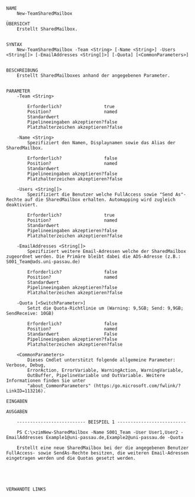 ﻿```

NAME
    New-TeamSharedMailbox
    
ÜBERSICHT
    Erstellt SharedMailbox.
    
    
SYNTAX
    New-TeamSharedMailbox -Team <String> [-Name <String>] -Users <String[]> [-EmailAddresses <String[]>] [-Quota] [<CommonParameters>]
    
    
BESCHREIBUNG
    Erstellt SharedMailboxes anhand der angegebenen Parameter.
    

PARAMETER
    -Team <String>
        
        Erforderlich?                true
        Position?                    named
        Standardwert                 
        Pipelineeingaben akzeptieren?false
        Platzhalterzeichen akzeptieren?false
        
    -Name <String>
        Spezifiziert den Namen, Displaynamen sowie das Alias der SharedMailbox.
        
        Erforderlich?                false
        Position?                    named
        Standardwert                 
        Pipelineeingaben akzeptieren?false
        Platzhalterzeichen akzeptieren?false
        
    -Users <String[]>
        Spezifiziert die Benutzer welche FullAccess sowie "Send As"-Rechte auf die SharedMailbox erhalten. Automapping wird zugleich deaktiviert.
        
        Erforderlich?                true
        Position?                    named
        Standardwert                 
        Pipelineeingaben akzeptieren?false
        Platzhalterzeichen akzeptieren?false
        
    -EmailAddresses <String[]>
        Spezifiziert weitere Email-Adressen welche der SharedMailbox zugeordnet werden. Die Primäre bleibt dabei die ADS-Adresse (z.B.: S001_Team@ads.uni-passau.de)
        
        Erforderlich?                false
        Position?                    named
        Standardwert                 
        Pipelineeingaben akzeptieren?false
        Platzhalterzeichen akzeptieren?false
        
    -Quota [<SwitchParameter>]
        Setzt die Quota-Richtlinie um (Warning: 9,5GB; Send: 9,9GB; SendReceive: 10GB)
        
        Erforderlich?                false
        Position?                    named
        Standardwert                 False
        Pipelineeingaben akzeptieren?false
        Platzhalterzeichen akzeptieren?false
        
    <CommonParameters>
        Dieses Cmdlet unterstützt folgende allgemeine Parameter: Verbose, Debug,
        ErrorAction, ErrorVariable, WarningAction, WarningVariable,
        OutBuffer, PipelineVariable und OutVariable. Weitere Informationen finden Sie unter 
        "about_CommonParameters" (https:/go.microsoft.com/fwlink/?LinkID=113216). 
    
EINGABEN
    
AUSGABEN
    
    -------------------------- BEISPIEL 1 --------------------------
    
    PS C:\>zimNew-SharedMailbox -Name S001_Team -User User1,User2 -EmailAddresses Example1@uni-passau.de,Example2@uni-passau.de -Quota
    
    Erstellt eine neue SharedMailbox bei der die angegebenen Benutzer FullAccess- sowie SendAs-Rechte besitzen, die weiteren Email-Adressen eingetragen werden und die Quotas gesetzt werden.
    
    
    
    
    
VERWANDTE LINKS



```

